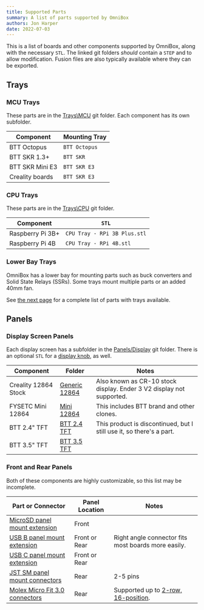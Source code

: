 ```yaml
---
title: Supported Parts
summary: A list of parts supported by OmniBox
authors: Jon Harper
date: 2022-07-03
---
```


This is a list of boards and other components supported by OmniBox, along with the necessary `STL`. The linked git folders *should* contain a `STEP` and to allow modification. Fusion files are also typically available where they can be exported.

## Trays

### MCU Trays

These parts are in the [Trays\MCU][16] git folder. Each component has its own subfolder.

| Component            | Mounting Tray                           |
|----------------------|-----------------------------------------|
| BTT Octopus          | `BTT Octopus`                           |
| BTT SKR 1.3+         | `BTT SKR`                               |
| BTT SKR Mini E3      | `BTT SKR E3`                            |
| Creality boards      | `BTT SKR E3`                            |

### CPU Trays

These parts are in the [Trays\CPU][15] git folder.

| Component            | `STL`                        |
|----------------------|------------------------------|
| Raspberry Pi 3B+     | `CPU Tray - RPi 3B Plus.stl` |
| Raspberry Pi 4B      | `CPU Tray - RPi 4B.stl`      |

### Lower Bay Trays

OmniBox has a lower bay for mounting parts such as buck converters and Solid State Relays (SSRs). Some trays mount multiple parts or an added 40mm fan.

See [the next page][12] for a complete list of parts with trays available.

## Panels

### Display Screen Panels

Each display screen has a subfolder in the [Panels/Display][11] git folder. There is an optional `STL` for a [display knob][10], as well.

| Component            | Folder | Notes |
|----------------------|--------|-------|
| Creality 12864 Stock | [Generic 12864][9] | Also known as CR-10 stock display. Ender 3 V2 display not supported. |
| FYSETC Mini 12864    | [Mini 12864][8] | This includes BTT brand and other clones. |
| BTT 2.4" TFT         | [BTT 2.4 TFT][7] | This product is discontinued, but I still use it, so there's a part. |
| BTT 3.5" TFT         | [BTT 3.5 TFT][6] | |


### Front and Rear Panels

Both of these components are highly customizable, so this list may be incomplete.

| Part or Connector | Panel Location | Notes |
|-------------------|----------------|-------|
| [MicroSD panel mount extension][5] | Front | |
| [USB B panel mount extension][4] | Front or Rear | Right angle connector fits most boards more easily. |
| [USB C panel mount extension][3] | Front or Rear | |
| [JST SM panel mount connectors][2] | Rear | 2-5 pins |
| [Molex Micro Fit 3.0 connectors][1] | Rear | Supported up to [2-row, 16-position][14]. |

[1]:  https://www.digikey.com/en/htmldatasheets/production/1626160/0/0/1/0430300007.html
[2]:  https://www.amazon.com/gp/product/B07D9HRDT6
[3]:  https://www.amazon.com/gp/product/B086W7C58P
[4]:  https://www.amazon.com/gp/product/B071P2BGK5
[5]:  https://www.amazon.com/gp/product/B07YYSP5F5
[6]:  https://github.com/jon-harper/OmniBox/tree/main/Panels/Display/BTT%203.5%20TFT
[7]:  https://github.com/jon-harper/OmniBox/tree/main/Panels/Display/BTT%202.4%20TFT
[8]:  https://github.com/jon-harper/OmniBox/tree/main/Panels/Display/Mini%2012864
[9]:  https://github.com/jon-harper/OmniBox/tree/main/Panels/Display/Generic%2012864
[10]: https://github.com/jon-harper/OmniBox/blob/main/Panels/Display/Display%20Knob.stl
[11]: https://github.com/jon-harper/OmniBox/tree/main/Panels/Display
[12]: all_parts.md
[13]: https://github.com/jon-harper/OmniBox/tree/main/Trays/Lower%20Bay
[14]: https://www.digikey.com/en/products/detail/molex/0430200200/252490
[15]: https://github.com/jon-harper/OmniBox/tree/main/Trays/CPU
[16]: https://github.com/jon-harper/OmniBox/tree/main/Trays/MCU